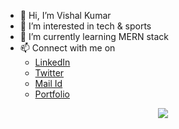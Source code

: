 - 👋 Hi, I’m Vishal Kumar
- 👀 I’m interested in tech & sports
- 🌱 I’m currently learning MERN stack
- 📫 Connect with me on 
  - [LinkedIn](https://www.linkedin.com/in/vishalkumar28/) 
  - [Twitter](https://twitter.com/Vishalk01234)
  - [Mail Id](mailto:leader.vishalkumar@gmail.com)
  - [Portfolio](https://vishalkumar.netlify.app/ )
  
 <div align="center">
  
  [![](https://komarev.com/ghpvc/?username=vleads&color=blue&label=Profile%20Views)](https://github.com/VLeads)
  
</div>

<!---
VLeads/VLeads is a ✨ special ✨ repository because its `README.md` (this file) appears on your GitHub profile.
You can click the Preview link to take a look at your changes.
--->
